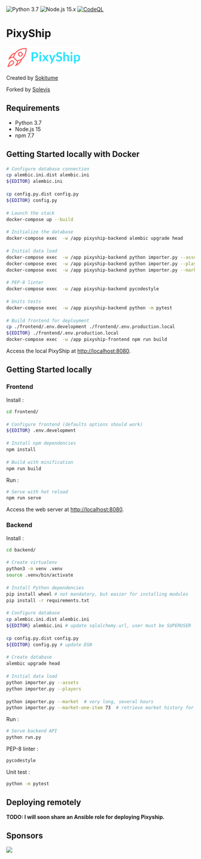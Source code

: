 ![Python 3.7](https://github.com/solevis/pixyship/actions/workflows/python.yml/badge.svg?branch=main) 
![Node.js 15.x](https://github.com/solevis/pixyship/actions/workflows/nodejs.yml/badge.svg?branch=main)
[![CodeQL](https://github.com/solevis/pixyship/actions/workflows/codeql-analysis.yml/badge.svg)](https://github.com/solevis/pixyship/actions/workflows/codeql-analysis.yml)

# PixyShip

![Pixyship logo](./pixyship.png) 

Created by [Sokitume](https://github.com/JThinkable/pixyship)

Forked by [Solevis](https://github.com/solevis/pixyship)

## Requirements

* Python 3.7
* Node.js 15
* npm 7.7

## Getting Started locally with Docker

```bash
# Configure database connection
cp alembic.ini.dist alembic.ini
${EDITOR} alembic.ini

cp config.py.dist config.py
${EDITOR} config.py

# Launch the stack
docker-compose up --build

# Initialize the database
docker-compose exec  -w /app pixyship-backend alembic upgrade head

# Initial data load
docker-compose exec  -w /app pixyship-backend python importer.py --assets
docker-compose exec  -w /app pixyship-backend python importer.py --players
docker-compose exec  -w /app pixyship-backend python importer.py --market-one-item 73

# PEP-8 linter
docker-compose exec  -w /app pixyship-backend pycodestyle

# Units tests
docker-compose exec  -w /app pixyship-backend python -m pytest

# Build frontend for deployment
cp ./frontend/.env.development ./frontend/.env.production.local
${EDITOR} ./frontend/.env.production.local
docker-compose exec  -w /app pixyship-frontend npm run build
```

Access the local PixyShip at [http://localhost:8080](http://localhost:8080).

## Getting Started locally

### Frontend

Install :

```bash
cd frontend/

# Configure frontend (defaults options should work)
${EDITOR} .env.development

# Install npm dependencies
npm install

# Build with minification
npm run build
```

Run :

```bash
# Serve with hot reload
npm run serve
```

Access the web server at [http://localhost:8080](http://localhost:8080).

### Backend

Install :

```bash
cd backend/

# Create virtualenv
python3 -m venv .venv
source .venv/bin/activate

# Install Python dependencies
pip install wheel # not mandatory, but easier for installing modules
pip install -r requirements.txt

# Configure database
cp alembic.ini.dist alembic.ini
${EDITOR} alembic.ini # update sqlalchemy.url, user must be SUPERUSER

cp config.py.dist config.py
${EDITOR} config.py # update DSN

# Create database
alembic upgrade head

# Initial data load
python importer.py --assets
python importer.py --players

python importer.py --market  # very long, several hours
python importer.py --market-one-item 73  # retrieve market history for only one item, much faster for dev
```

Run :

```bash
# Serve backend API
python run.py
```

PEP-8 linter :

```bash
pycodestyle
```

Unit test :

```bash
python -m pytest
```

## Deploying remotely

**TODO: I will soon share an Ansible role for deploying Pixyship.**

## Sponsors

<img src="https://resources.jetbrains.com/storage/products/company/brand/logos/jb_beam.png" width="150">
